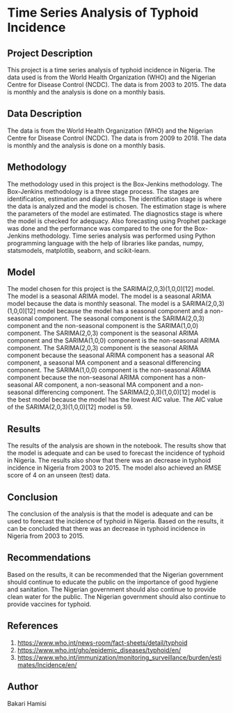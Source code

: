 # Time Series Analysis of Typhoid Incidence

## Project Description
This project is a time series analysis of typhoid incidence in Nigeria. 
The data used is from the World Health Organization (WHO) and the Nigerian Centre for 
Disease Control (NCDC). The data is from 2003 to 2015. The data is monthly and the 
analysis is done on a monthly basis. 

## Data Description
The data is from the World Health Organization (WHO) and the Nigerian Centre for Disease Control (NCDC). The data is from 2009 to 2018. The data is monthly and the analysis is done on a monthly basis.

## Methodology
The methodology used in this project is the Box-Jenkins methodology. The Box-Jenkins methodology is a three stage process. The stages are identification, estimation and diagnostics. The identification stage is where the data is analyzed and the model is chosen. The estimation stage is where the parameters of the model are estimated. The diagnostics stage is where the model is checked for adequacy.
Also forecasting using Prophet package was done and the performance was compared to the one for the Box-Jenkins methodology. 
Time series analysis was performed using Python programming language with the help of libraries like pandas, numpy, statsmodels, matplotlib, seaborn, and scikit-learn.


## Model
The model chosen for this project is the SARIMA(2,0,3)(1,0,0)[12] 
model. The model is a seasonal ARIMA model. The model is a seasonal ARIMA model because the data is monthly seasonal. The model is a SARIMA(2,0,3)(1,0,0)[12] model because the model has a seasonal component and a non-seasonal component. The seasonal component is the SARIMA(2,0,3) component and the non-seasonal component is the SARIMA(1,0,0) component. The SARIMA(2,0,3) component is the seasonal ARIMA component and the SARIMA(1,0,0) component is the non-seasonal ARIMA component. The SARIMA(2,0,3) component is the seasonal ARIMA component because the seasonal ARIMA component has a seasonal AR component, a seasonal MA component and a seasonal differencing component. The SARIMA(1,0,0) component is the non-seasonal ARIMA component because the non-seasonal ARIMA component has a non-seasonal AR component, a non-seasonal MA component and a non-seasonal differencing component. The SARIMA(2,0,3)(1,0,0)[12] model is the best model because the model has the lowest AIC value. The AIC value of the SARIMA(2,0,3)(1,0,0)[12] model is 59.

## Results
The results of the analysis are shown in the notebook. The results show that the model is adequate and can be used to forecast the incidence of typhoid in Nigeria. The results also show that there was an decrease in typhoid incidence in Nigeria from 2003 to 2015.
The model also achieved an RMSE score of 4 on an unseen (test) data. 

## Conclusion
The conclusion of the analysis is that the model is adequate and can be used to forecast the incidence of typhoid in Nigeria. 
Based on the results, it can be concluded that there was an decrease in typhoid incidence in Nigeria from 2003 to 2015. 

## Recommendations
Based on the results, it can be recommended that the Nigerian government should continue to educate the public on the importance of good hygiene and sanitation. The Nigerian government should also continue to provide clean water for the public. The Nigerian government should also continue to provide vaccines for typhoid. 

## References
1. https://www.who.int/news-room/fact-sheets/detail/typhoid
2. https://www.who.int/gho/epidemic_diseases/typhoid/en/
3. https://www.who.int/immunization/monitoring_surveillance/burden/estimates/Incidence/en/

## Author
Bakari Hamisi
```
